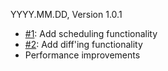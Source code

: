 YYYY.MM.DD, Version 1.0.1

* [#1](https://github.com/neocotic/date.js/issues/1): Add scheduling functionality
* [#2](https://github.com/neocotic/date.js/issues/2): Add diff'ing functionality
* Performance improvements